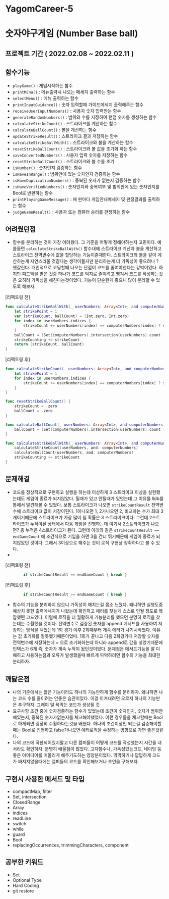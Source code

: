 # YagomCareer-5



# 숫자야구게임 (Number Base ball)

## 프로젝트 기간 ( 2022.02.08 ~ 2022.02.11 )

## 함수기능
- `playGame()` : 게임시작하는 함수
- `printMEnu()` : 메뉴출력시 나오는 메세지 출력하는 함수
- `selectMenu()` : 메뉴 출력하는 함수
- `printInputGuidance()` : 숫자 입력할때 가이드메세지 출력해주는 함수
- `receiveUserInputNumbers()` : 사용자 숫자 입력받는 함수
- `generateRandomNumbers()` : 범위와 수를 지정하여 랜덤 숫자를 생성하는 함수
- `calculateStrikeCount()` : 스트라이크를 계산하는 함수
- `calculateBallCount()` : 볼을 계산하는 함수
- `updateStrikeResult()` : 스트라이크 결과 저장하는 함수
- `calculateStrikeBallWith()` : 스트라이크와 볼을 계산하는 함수
- `resetStrikeBallCount()` : 스트라이크와 볼 값을 초기화 하는 함수
- `saveConvertedNumbers()` : 사용자 입력 숫자를 저장하는 함수
- `resetStrikeBallCount()` : 스트라이크와 볼 수를 초기
- `isNumber()` : 숫자인지 검증하는 함수
- `isHaveInRange()` : 범위안에 있는 숫자인지 검증하는 함수
- `isHaveDuplicationNumbers()` : 중복된 숫자가 없는지 검증하는 함수
- `isHaveVerifiedNumbers()` : 숫자인지와 중복여부 및 범위안에 있는 숫자인지를 Bool로 반환하는 함수
- `printPlayingGameMessage()` : 매 판마다 게임안내메세지 및 판정결과를 출력하는 함수
- `judgeGameResult()` : 사용자 또는 컴퓨터 승리를 판정하는 함수

## 어려웠던점

- 함수를 분리하는 것이 가장 어려웠다. 그 기준을 어떻게 정해야하는지 고민이다. 예를들면 `calculateStrikeBallWith()` 함수내에 스트라이크 계산과 볼을 계산하고 스트라이크 전역변수에 값을 할당하는 기능이존재한다.
  스트라이크와 볼을 같이 계산하는게 자연스러울 것같다는 생각이들지만 분리하는게 더 가독성이 좋으려나 ? 헷갈린다. 개인적으로 코딩할때 나오는 단점이 코드를 줄여야한다는 강박이있다. 하지만 피드백을 받은 것중 하나가 코드를 억지로 줄이려고 땡겨서 코드를 작성하는것은 오히려 가독성을 해친다는것이었다. 기능이 단순한게 좋으니 많이 분리할 수 있도록 해보자.

[리펙토링 전]
```Swift
func calculateStrikeBallWith(_ userNumbers: Array<Int>, and computerNumbers: Array<Int>) -> (strikeResult: Int, ballResult: Int) {
    let strikePoint = 1
    var (strikeCount, ballCount) = (Int.zero, Int.zero)
    for index in userNumbers.indices {
        strikeCount += userNumbers[index] == computerNumbers[index] ? strikePoint : .zero
    }
    ballCount = (Set(computerNumbers).intersection(userNumbers).count - strikeCount)
    strikeCounting += strikeCount
    return (strikeCount, ballCount)
}
```
[리펙토링 후]
```Swift
func calculateStrikeCount(_ userNumbers: Array<Int>, and computerNumbers: Array<Int>) {
    let strikePoint = 1
    for index in userNumbers.indices {
        strikeCount += userNumbers[index] == computerNumbers[index] ? strikePoint : .zero
    }
}

func resetStrikeBallCount() {
    strikeCount = .zero
    ballCount = .zero
}

func calculateBallCount(_ userNumbers: Array<Int>, and computerNumbers: Array<Int>) {
    ballCount = (Set(computerNumbers).intersection(userNumbers).count - strikeCount)
}

func calculateStrikeBallWith(_ userNumbers: Array<Int>, and computerNumbers: Array<Int>) {
    calculateStrikeCount(userNumbers, and: computerNumbers)
    calculateBallCount(userNumbers, and: computerNumbers)
    strikeCounting += strikeCount
}
```


## 문제해결
- 코드를 정상적으로 구현하고 실행을 하는데 이상하게 3 스트라이크 이상을 실현했는데도 게임이 종료가 되지않았다. 될때가 있고 안될때가 있엇는데 그 이유를 lldb를 통해서 발견해볼 수 있었다. 보통 스트라이크가 나오면 `strikeCountResult` 전역변수에 스트라이크 값이 저장이된다. 1이나오면 1, 2가나오면 2, 비교하는 수가 최대 3개이기때문에 스트라이크가 가장 많이 될 확률은 3 스트라이크이다. 그런데 2스트라이크가 누적이된 상태에서 다음 게임을 진행하는데 여기서 2스트라이크가 나오면? 총 누적은 4스트라이크가 된다. 그런데 아래와 같은 `strikeCountResult == endGameCount` 에 조건식으로 기입을 하면 3을 건너 뛰기때문에 게임이 종료가 되지않았던 것이다. 그래서 3이상으로 해주는 것이 로직 구현상 정확하다고 볼 수 있다.
- 
[리펙토링 전]
```swift
        if strikeCountResult == endGameCount { break }
```
[리펙토링 후]
```swift
        if strikeCountResult >= endGameCount { break }
```

- 함수의 기능을 분리하지 않으니 가독성이 해치는걸 몸소 느꼈다. 왜냐하먄 실행도중 예상치 못한 출력메세지가 나왔는데 확인하고 에러를 찾는게 스스로 안될 정도로 복잡했떤 코드였다. 이럴때 로직을 더 월활하게 기능분리를 했으면 분명히 로직을 찾는데는 수월했을 것이다. 전역변수로 검증된 숫자를 append 메서드를 사용하여 저장하는 방식을 택했는데 1회 경기 이후 2회때부터 계속 에러가 나기시작했다. 이유는 값 초기화를 잘못했기때문이었따.
1회가 끝나고 다음 2회경기때 저장할 숫자를 전역변수에 저장하는데 = 으로 초기화하는데 아니라 append로 값을 넣었기때문에 인덱스가 6개 즉, 숫자가 계속 누적이 됬던것이었다. 문제점은 메서드기능을 잘 이해하고 사용하는점과 오류가 발생했을때 빠르게 파악하려면 함수의 기능을 최대한 분리하자.


## 깨닳은점
- 나의 기준에서는 잖은 기능이라도 하나의 기능만하게 함수를 분리하자. 왜냐하면 나는 코드 수를 줄이려는 안좋은 습관이있다. 이걸 이겨내려면 오로지 하나의 기능만은 추구하자. 그래야 덜 욕먹는 코드가 생성될 것
- 요구사항 조건 중에 숫자검증하는 함수가 있었는데 조건이 숫자인지, 숫자가 범위안에있는지, 중복된 숫자가없는지를 체크해야했었다. 이런 경우들을 체크할때는 Bool로 하게되면 굉장히 수월하다는것을 배웠다.
  하나의 조건이상인 되는걸 검증해야할때는 Bool로 진행하고 false가나오면 에러로직을 수정하는 방향으로 가면 좋은것같다.
- 나의 코드에 국한되어있지말고 다른 캠퍼들이 어떻게 코드를 작성했는지 시간을 내서라도 확인하자. 분명히 배울점이 많았다. 고차함수나, 가독성있는코드, 네이밍 등 좋은 아이디어를 떠올리게 해주기도하는 영양분이었다.
  막막하거나 답답하게 코드가 짜지지않을때에는 캠퍼들의 코드를 확인해보거나 조언을 구해보자.

## 구현시 사용한 메서드 및 타입
- compactMap, filter
- Set, intersection
- ClosedRange
- Array
- indices
- readLine
- switch
- while
- guard
- Bool
- replacingOccurrences, trimmingCharacters, component


## 공부한 키워드
- Set
- Optional Type
- Hard Coding
- git restore

